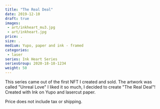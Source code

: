 ```yaml
---
title: "The Real Deal"
date: 2019-12-10
draft: true
images:
 - art/inkheart_mu3.jpg
 - art/inkheart.jpg
price: .
size: .
medium: Yupo, paper and ink - framed
categories:
 - laser
series: Ink Heart Series
seriesGroup: 2020-18-18-1234
weight: 50
---
```


This series came out of the first NFT I created and sold. The artwork was called "Unreal Love" I liked it so much, I decided to create "The Real Deal"! Created with Ink on Yupo and lasercut paper.

Price does not include tax or shipping.

